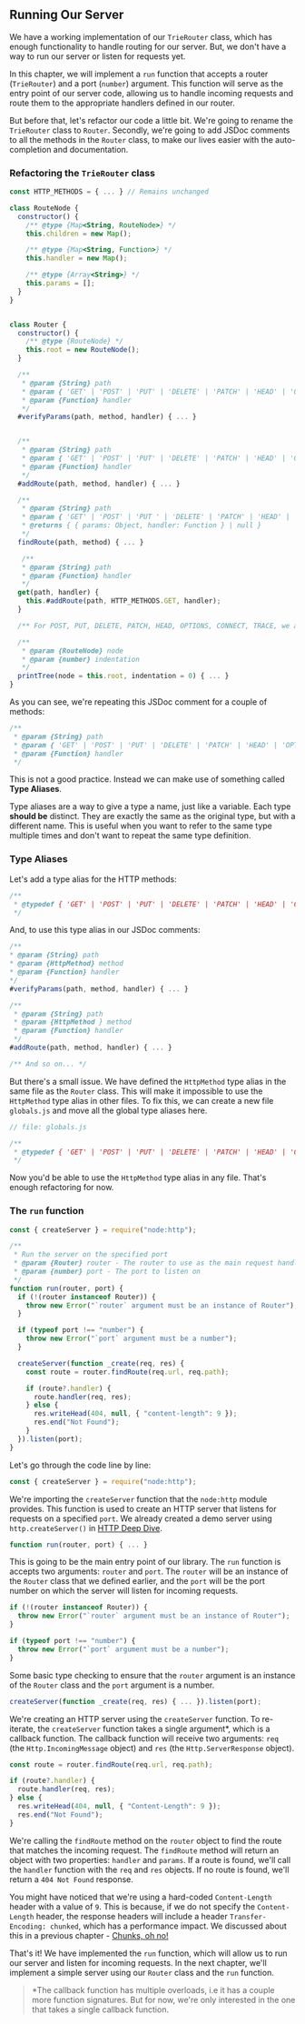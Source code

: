 ## Running Our Server

We have a working implementation of our `TrieRouter` class, which has enough functionality to handle routing for our server. But, we don't have a way to run our server or listen for requests yet.

In this chapter, we will implement a `run` function that accepts a router (`TrieRouter`) and a port (`number`) argument. This function will serve as the entry point of our server code, allowing us to handle incoming requests and route them to the appropriate handlers defined in our router.

But before that, let's refactor our code a little bit. We're going to rename the `TrieRouter` class to `Router`. Secondly, we're going to add JSDoc comments to all the methods in the `Router` class, to make our lives easier with the auto-completion and documentation.

### Refactoring the `TrieRouter` class

```js
const HTTP_METHODS = { ... } // Remains unchanged

class RouteNode {
  constructor() {
    /** @type {Map<String, RouteNode>} */
    this.children = new Map();

    /** @type {Map<String, Function>} */
    this.handler = new Map();

    /** @type {Array<String>} */
    this.params = [];
  }
}


class Router {
  constructor() {
    /** @type {RouteNode} */
    this.root = new RouteNode();
  }

  /**
   * @param {String} path
   * @param { 'GET' | 'POST' | 'PUT' | 'DELETE' | 'PATCH' | 'HEAD' | 'OPTIONS' | 'CONNECT' | 'TRACE' } method
   * @param {Function} handler
   */
  #verifyParams(path, method, handler) { ... }


  /**
   * @param {String} path
   * @param { 'GET' | 'POST' | 'PUT' | 'DELETE' | 'PATCH' | 'HEAD' | 'OPTIONS' | 'CONNECT' | 'TRACE' } method
   * @param {Function} handler
   */
  #addRoute(path, method, handler) { ... }

  /**
   * @param {String} path
   * @param { 'GET' | 'POST' | 'PUT ' | 'DELETE' | 'PATCH' | 'HEAD' | 'OPTIONS' | 'CONNECT ' | 'TRACE ' } method
   * @returns { { params: Object, handler: Function } | null }
   */
  findRoute(path, method) { ... }

   /**
   * @param {String} path
   * @param {Function} handler
   */
  get(path, handler) {
    this.#addRoute(path, HTTP_METHODS.GET, handler);
  }

  /** For POST, PUT, DELETE, PATCH, HEAD, OPTIONS, CONNECT, TRACE, we are going to re-use the same JSDoc comment as `get` method */

  /**
   * @param {RouteNode} node
   * @param {number} indentation
   */
  printTree(node = this.root, indentation = 0) { ... }
}
```

As you can see, we're repeating this JSDoc comment for a couple of methods:

```js
/**
 * @param {String} path
 * @param { 'GET' | 'POST' | 'PUT' | 'DELETE' | 'PATCH' | 'HEAD' | 'OPTIONS' | 'CONNECT' | 'TRACE' } method
 * @param {Function} handler
 */
```

This is not a good practice. Instead we can make use of something called **Type Aliases**.

Type aliases are a way to give a type a name, just like a variable. Each type **should be** distinct. They are exactly the same as the original type, but with a different name. This is useful when you want to refer to the same type multiple times and don't want to repeat the same type definition.

### Type Aliases

Let's add a type alias for the HTTP methods:

```js
/**
 * @typedef { 'GET' | 'POST' | 'PUT' | 'DELETE' | 'PATCH' | 'HEAD' | 'OPTIONS' | 'CONNECT' | 'TRACE' } HttpMethod
 */
```

And, to use this type alias in our JSDoc comments:

```js
/**
* @param {String} path
* @param {HttpMethod} method
* @param {Function} handler
*/
#verifyParams(path, method, handler) { ... }

/**
 * @param {String} path
 * @param {HttpMethod } method
 * @param {Function} handler
 */
#addRoute(path, method, handler) { ... }

/** And so on... */
```

But there's a small issue. We have defined the `HttpMethod` type alias in the same file as the `Router` class. This will make it impossible to use the `HttpMethod` type alias in other files. To fix this, we can create a new file `globals.js` and move all the global type aliases here.

```js
// file: globals.js

/**
 * @typedef { 'GET' | 'POST' | 'PUT' | 'DELETE' | 'PATCH' | 'HEAD' | 'OPTIONS' | 'CONNECT' | 'TRACE' } HttpMethod
 */
```

Now you'd be able to use the `HttpMethod` type alias in any file. That's enough refactoring for now.

### The `run` function

```js
const { createServer } = require("node:http");

/**
 * Run the server on the specified port
 * @param {Router} router - The router to use as the main request handler
 * @param {number} port - The port to listen on
 */
function run(router, port) {
  if (!(router instanceof Router)) {
    throw new Error("`router` argument must be an instance of Router");
  }

  if (typeof port !== "number") {
    throw new Error("`port` argument must be a number");
  }

  createServer(function _create(req, res) {
    const route = router.findRoute(req.url, req.path);

    if (route?.handler) {
      route.handler(req, res);
    } else {
      res.writeHead(404, null, { "content-length": 9 });
      res.end("Not Found");
    }
  }).listen(port);
}
```

Let's go through the code line by line:

```js
const { createServer } = require("node:http");
```

We're importing the `createServer` function that the `node:http` module provides. This function is used to create an HTTP server that listens for requests on a specified `port`. We already created a demo server using `http.createServer()` in [HTTP Deep Dive](https://github.com/ishtms/learn-nodejs-hard-way/blob/master/chapters/ch05.0-http-deep-dive.md).

```js
function run(router, port) { ... }
```

This is going to be the main entry point of our library. The `run` function is accepts two arguments: `router` and `port`. The `router` will be an instance of the `Router` class that we defined earlier, and the `port` will be the port number on which the server will listen for incoming requests.

```js
if (!(router instanceof Router)) {
  throw new Error("`router` argument must be an instance of Router");
}

if (typeof port !== "number") {
  throw new Error("`port` argument must be a number");
}
```

Some basic type checking to ensure that the `router` argument is an instance of the `Router` class and the `port` argument is a number.

```js
createServer(function _create(req, res) { ... }).listen(port);
```

We're creating an HTTP server using the `createServer` function. To re-iterate, the `createServer` function takes a single argument\*, which is a callback function. The callback function will receive two arguments: `req` (the `Http.IncomingMessage` object) and `res` (the `Http.ServerResponse` object).

```js
const route = router.findRoute(req.url, req.path);

if (route?.handler) {
  route.handler(req, res);
} else {
  res.writeHead(404, null, { "Content-Length": 9 });
  res.end("Not Found");
}
```

We're calling the `findRoute` method on the `router` object to find the route that matches the incoming request. The `findRoute` method will return an object with two properties: `handler` and `params`. If a route is found, we'll call the `handler` function with the `req` and `res` objects. If no route is found, we'll return a `404 Not Found` response.

You might have noticed that we're using a hard-coded `Content-Length` header with a value of `9`. This is because, if we do not specify the `Content-Length` header, the response headers will include a header `Transfer-Encoding: chunked`, which has a performance impact. We discussed about this in a previous chapter - [Chunks, oh no!](chapters/ch06.1-basic-router-implementation.md#chunks-oh-no-)

That's it! We have implemented the `run` function, which will allow us to run our server and listen for incoming requests. In the next chapter, we'll implement a simple server using our `Router` class and the `run` function.

> \*The callback function has multiple overloads, i.e it has a couple more function signatures. But for now, we're only interested in the one that takes a single callback function.
